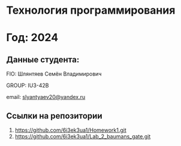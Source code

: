# Технология программирования
# Год: 2024

## Данные студента:

FIO: Шлянтяев Семён Владимирович

GROUP: IU3-42B

email: slyantyaev20@yandex.ru

## Ссылки на репозитории

1. https://github.com/6i3ek3ua1/Homework1.git
2. https://github.com/6i3ek3ua1/Lab_2_baumans_gate.git

